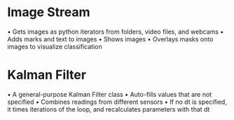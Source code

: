 # Image Stream
• Gets images as python iterators from folders, video files, and webcams
• Adds marks and text to images
• Shows images
• Overlays masks onto images to visualize classification

# Kalman Filter
• A general-purpose Kalman Filter class
• Auto-fills values that are not specified
• Combines readings from different sensors
• If no dt is specified, it times iterations of the loop, and recalculates parameters with that dt